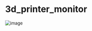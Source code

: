 # 3d_printer_monitor

![image](https://github.com/jeanfbrito/3d_printer_monitor/assets/1177482/12f53ab8-9fcd-4e3b-9851-89be91e9bdc0)


